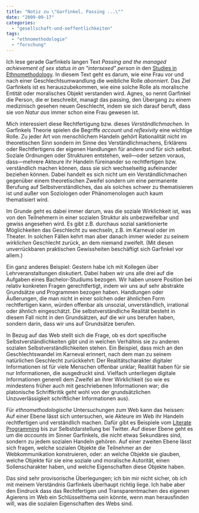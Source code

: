 ```yaml
---
title: "Notiz zu \"Garfinkel, Passing ...\""
date: "2009-09-17"
categories: 
  - "gesellschaft-und-oeffentlichkeiten"
tags: 
  - "ethnomethodologie"
  - "forschung"
---
```


Ich lese gerade Garfinkels langen Text _Passing and the managed achievement of sex status in an "intersexed" person_ in den [Studies in Ethnomethodology](http://www.amazon.de/Studies-Ethnomethodology-Social-political-theory/dp/0745600050/ref=sr_1_1?ie=UTF8&s=books-intl-de&qid=1253175899&sr=8-1 "Studies in Ethnomethodology Social & political theory: Amazon.de: Harold Garfinkel: Englische Bücher"). In diesem Text geht es darum, wie eine Frau vor und nach einer Geschlechtsumwandlung die weibliche Rolle _abonniert_. Das Ziel Garfinkels ist es herauszubekommen, wie eine solche Rolle als moralische Entität oder moralisches Objekt verstanden wird. Agnes, so nennt Garfinkel die Person, die er beschreibt, managt das passing, den Übergang zu einem medizinisch gesehen neuen Geschlecht, indem sie sich darauf beruft, dass sie _von Natur aus_ immer schon eine Frau gewesen ist.

Mich interessiert diese Rechtfertigung bzw. dieses _Verständlichmachen_. In Garfinkels Theorie spielen die Begriffe _account_ und _reflexivity_ eine wichtige Rolle. Zu jeder Art von menschlichem Handeln gehört Rationalität nicht im theoretischen Sinn sondern im Sinne des Verständlichmachens, Erklärens oder Rechtfertigens der eigenen Handlungen für andere und für sich selbst. Soziale Ordnungen oder Strukturen entstehen, weil—oder setzen voraus, dass—mehrere Akteure ihr Handeln füreinander so rechtfertigen bzw. verständlich machen können, dass sie sich wechselseitig aufeinander beziehen können. Dabei handelt es sich nicht um ein Verständlichmachen gegenüber einem theoretischen Zweifel sondern um eine permanente Berufung auf Selbstverständliches, das als solches schwer zu thematisieren ist und außer von Soziologen oder Phänomenologen auch kaum thematisiert wird.

Im Grunde geht es dabei immer darum, was die soziale Wirklichkeit ist, was von den Teilnehmern in einer sozialen Struktur als unbezweifelbar und gewiss angesehen wird. Es gibt z.B. durchaus sozial sanktionierte Möglichkeiten das Geschlecht zu wechseln, z.B. im Karneval oder im Theater. In solchen Fällen kehrt man aber danach immer wieder zu seinem _wirklichen_ Geschlecht zurück, an dem niemand zweifelt. (Mit diesen unverrückbaren praktischen Gewissheiten beschäftigt sich Garfinkel vor allem.)

Ein ganz anderes Beispiel: Gestern habe ich mit Kollegen über Lehrveranstaltungen diskutiert. Dabei haben wir uns alle drei auf die Aufgaben eines Bachelor-Studiums bezogen. Wir haben unsere Position bei relativ konkreten Fragen gerechtfertigt, indem wir uns auf sehr abstrakte Grundsätze und Programmen bezogen haben. Handlungen oder Äußerungen, die man nicht in einer solchen oder ähnlichen Form rechtfertigen kann, würden offenbar als unsozial, unverständlich, irrational oder ähnlich eingeschätzt. Die selbstverständliche Realität besteht in diesem Fall nicht in den Grundsätzen, auf die wir uns berufen haben, sondern darin, dass wir uns auf Grundsätze berufen.

In Bezug auf das Web stellt sich die Frage, ob es dort spezifische Selbstverständlichkeiten gibt und in welchen Verhältnis sie zu anderen sozialen Selbstverständlichkeiten stehen. Ein Beispiel, dass mich an den Geschlechtswandel im Karneval erinnert, nach dem man zu seinem natürlichen Geschlecht zurückkehrt: Der Realitätscharakter digitaler Informationen ist für viele Menschen offenbar unklar; Realität haben für sie nur Informationen, die ausgedruckt sind. Vielfach unterliegen digitale Informationen generell dem Zweifel an ihrer Wirklichkeit (so wie es mindestens früher auch mit geschriebenen Informationen war; die platonische Schriftkritik geht wohl von der grundsätzlichen Unzuverlässigkeit schriftlicher Informationen aus).

Für _ethnomethodologische_ Untersuchungen zum Web kann das heissen: Auf einer Ebene lässt sich untersuchen, wie Akteure im Web ihr Handeln rechtfertigen und verständlich machen. Dafür gibt es Beispiele vom [Literate Programming](http://www.literateprogramming.com/ "Literate Programming") bis zur Selbstdarstellung bei Twitter. Auf dieser Ebene geht es um die _accounts_ im Sinner Garfinkels, die nicht etwas Sekundäres sind, sondern zu jedem sozialen Handeln gehören. Auf einer zweiten Ebene lässt sich fragen, welche sozialen Objekte die Teilnehmer an der Webkommunikation konstruieren, oder: an welche Objekte sie glauben, welche Objekte für sie eine soziale und moralische Autorität, einen Sollenscharakter haben, und welche Eigenschaften diese Objekte haben.

Das sind sehr provisorische Überlegungen; ich bin mir nicht sicher, ob ich mit meinem Verständnis Garfinkels überhaupt richtig liege. Ich habe aber den Eindruck dass das Rechtfertigen und Transparentmachen des eigenen Agierens im Web ein Schlüsselthema sein könnte, wenn man herausfinden will, was die sozialen Eigenschaften des Webs sind.
